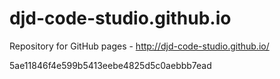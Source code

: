 # djd-code-studio.github.io
Repository for GitHub pages - http://djd-code-studio.github.io/







5ae11846f4e599b5413eebe4825d5c0aebbb7ead
